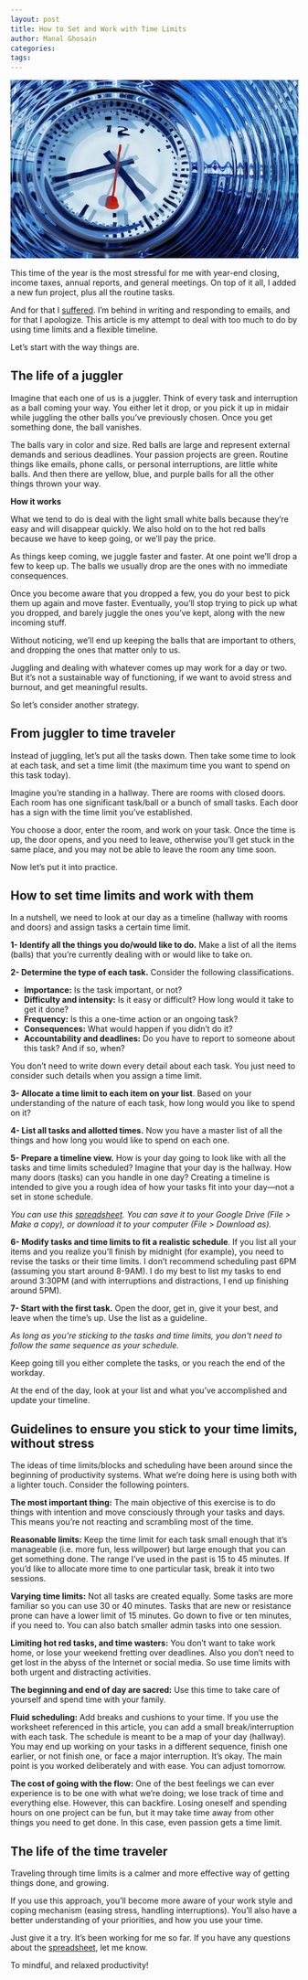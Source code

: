 ```yaml
---
layout: post
title: How to Set and Work with Time Limits
author: Manal Ghosain
categories:
tags:
---
```


![Clock](/images/clock.jpg)

This time of the year is the most stressful for me with year-end closing, income taxes, annual reports, and general meetings. On top of it all, I added a new fun project, plus all the routine tasks. 

And for that I [suffered](/overwhelm-signs/). I’m behind in writing and responding to emails, and for that I apologize. This article is my attempt to deal with too much to do by using time limits and a flexible timeline. 

Let’s start with the way things are. 

## The life of a juggler

Imagine that each one of us is a juggler. Think of every task and interruption as a ball coming your way. You either let it drop, or you pick it up in midair while juggling the other balls you’ve previously chosen. Once you get something done, the ball vanishes. 

The balls vary in color and size. Red balls are large and represent external demands and serious deadlines. Your passion projects are green. Routine things like emails, phone calls, or personal interruptions, are little white balls. And then there are yellow, blue, and purple balls for all the other things thrown your way. 

**How it works** 

What we tend to do is deal with the light small white balls because they’re easy and will disappear quickly. We also hold on to the hot red balls because we have to keep going, or we’ll pay the price. 

As things keep coming, we juggle faster and faster. At one point we’ll drop a few to keep up. The balls we usually drop are the ones with no immediate consequences. 

Once you become aware that you dropped a few, you do your best to pick them up again and move faster. Eventually, you’ll stop trying to pick up what you dropped, and barely juggle the ones you’ve kept, along with the new incoming stuff. 

Without noticing, we’ll end up keeping the balls that are important to others, and dropping the ones that matter only to us. 

Juggling and dealing with whatever comes up may work for a day or two. But it’s not a sustainable way of functioning, if we want to avoid stress and burnout, and get meaningful results. 

So let’s consider another strategy. 

## From juggler to time traveler

Instead of juggling, let’s put all the tasks down. Then take some time to look at each task, and set a time limit (the maximum time you want to spend on this task today). 

Imagine you’re standing in a hallway. There are rooms with closed doors. Each room has one significant task/ball or a bunch of small tasks. Each door has a sign with the time limit you’ve established. 

You choose a door, enter the room, and work on your task. Once the time is up, the door opens, and you need to leave, otherwise you’ll get stuck in the same place, and you may not be able to leave the room any time soon. 

Now let’s put it into practice. 

## How to set time limits and work with them

In a nutshell, we need to look at our day as a timeline (hallway with rooms and doors) and assign tasks a certain time limit. 

**1- Identify all the things you do/would like to do.** Make a list of all the items (balls) that you’re currently dealing with or would like to take on. 

**2- Determine the type of each task.** Consider the following classifications. 

  * **Importance:** Is the task important, or not?
  * **Difficulty and intensity:** Is it easy or difficult? How long would it take to get it done?
  * **Frequency:** Is this a one-time action or an ongoing task?
  * **Consequences:** What would happen if you didn’t do it?
  * **Accountability and deadlines:** Do you have to report to someone about this task? And if so, when?

You don’t need to write down every detail about each task. You just need to consider such details when you assign a time limit. 

**3- Allocate a time limit to each item on your list**. Based on your understanding of the nature of each task, how long would you like to spend on it? 

**4- List all tasks and allotted times.** Now you have a master list of all the things and how long you would like to spend on each one. 

**5- Prepare a timeline view.** How is your day going to look like with all the tasks and time limits scheduled? Imagine that your day is the hallway. How many doors (tasks) can you handle in one day? Creating a timeline is intended to give you a rough idea of how your tasks fit into your day—not a set in stone schedule. 

*You can use this [spreadsheet](https://docs.google.com/spreadsheets/d/1HcpYRhFlgFeyE5oZ4375C-7cHoeS5JWzRUBD7XkSRGk/edit#gid=1775957031). You can save it to your Google Drive (File > Make a copy), or download it to your computer (File > Download as).*

**6- Modify tasks and time limits to fit a realistic schedule**. If you list all your items and you realize you’ll finish by midnight (for example), you need to revise the tasks or their time limits. I don’t recommend scheduling past 6PM (assuming you start around 8-9AM). I do my best to list my tasks to end around 3:30PM (and with interruptions and distractions, I end up finishing around 5PM). 

**7- Start with the first task.** Open the door, get in, give it your best, and leave when the time’s up. Use the list as a guideline. 

_As long as you're sticking to the tasks and time limits, you don't need to follow the same sequence as your schedule._ 

Keep going till you either complete the tasks, or you reach the end of the workday. 

At the end of the day, look at your list and what you’ve accomplished and update your timeline. 

## Guidelines to ensure you stick to your time limits, without stress

The ideas of time limits/blocks and scheduling have been around since the beginning of productivity systems. What we’re doing here is using both with a lighter touch. Consider the following pointers. 

**The most important thing:** The main objective of this exercise is to do things with intention and move consciously through your tasks and days. This means you’re not reacting and scrambling most of the time. 

**Reasonable limits:** Keep the time limit for each task small enough that it’s manageable (i.e. more fun, less willpower) but large enough that you can get something done. The range I’ve used in the past is 15 to 45 minutes. If you’d like to allocate more time to one particular task, break it into two sessions. 

**Varying time limits:** Not all tasks are created equally. Some tasks are more familiar so you can use 30 or 40 minutes. Tasks that are new or resistance prone can have a lower limit of 15 minutes. Go down to five or ten minutes, if you need to. You can also batch smaller admin tasks into one session. 

**Limiting hot red tasks, and time wasters:** You don’t want to take work home, or lose your weekend fretting over deadlines. Also you don’t need to get lost in the abyss of the Internet or social media. So use time limits with both urgent and distracting activities. 

**The beginning and end of day are sacred:** Use this time to take care of yourself and spend time with your family. 

**Fluid scheduling:** Add breaks and cushions to your time. If you use the worksheet referenced in this article, you can add a small break/interruption with each task. The schedule is meant to be a map of your day (hallway). You may end up working on your tasks in a different sequence, finish one earlier, or not finish one, or face a major interruption. It’s okay. The main point is you worked deliberately and with ease. You can adjust tomorrow.

**The cost of going with the flow:** One of the best feelings we can ever experience is to be one with what we’re doing; we lose track of time and everything else. However, this can backfire. Losing oneself and spending hours on one project can be fun, but it may take time away from other things you need to get done. In this case, even passion gets a time limit.

## The life of the time traveler

Traveling through time limits is a calmer and more effective way of getting things done, and growing.

If you use this approach, you’ll become more aware of your work style and coping mechanism (easing stress, handling interruptions). You’ll also have a better understanding of your priorities, and how you use your time.

Just give it a try. It’s been working for me so far. If you have any questions about the [spreadsheet](https://docs.google.com/spreadsheets/d/1HcpYRhFlgFeyE5oZ4375C-7cHoeS5JWzRUBD7XkSRGk/edit?usp=sharing), let me know.

To mindful, and relaxed productivity!